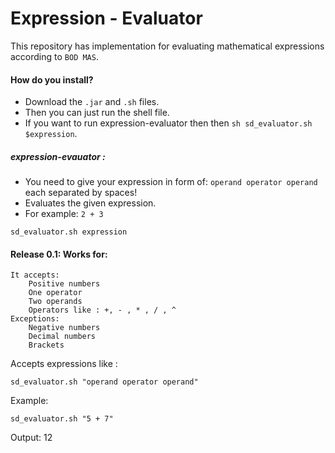 Expression - Evaluator
====================
This repository has implementation for evaluating mathematical expressions according to `BOD MAS`.

#### How do you install?
* Download the `.jar` and `.sh` files.
* Then you can just run the shell file.
* If you want to run expression-evaluator then then
    `sh sd_evaluator.sh $expression`.

##### expression-evauator :
* You need to give your expression in form of:
        `operand operator operand` each separated by spaces!
* Evaluates the given expression.
* For example: `2 + 3`

```
sd_evaluator.sh expression
```

#### Release 0.1: Works for:

```
It accepts:
    Positive numbers
    One operator
    Two operands
    Operators like : +, - , * , / , ^
Exceptions:
    Negative numbers
    Decimal numbers
    Brackets
```
Accepts expressions like :

```
sd_evaluator.sh "operand operator operand"
```
Example:
```
sd_evaluator.sh "5 + 7"
```
Output: 12

